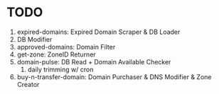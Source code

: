 # TODO

1. expired-domains: Expired Domain Scraper & DB Loader
2. DB Modifier
3. approved-domains: Domain Filter
4. get-zone: ZoneID Returner
5. domain-pulse: DB Read + Domain Available Checker
   1. daily trimming w/ cron
6. buy-n-transfer-domain: Domain Purchaser & DNS Modifier & Zone Creator

